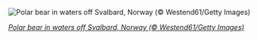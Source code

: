 
![Polar bear in waters off Svalbard, Norway (© Westend61/Getty Images)](https://cn.bing.com//th?id=OHR.LoonyDook_EN-US4158038260_1920x1080.jpg&rf=LaDigue_1920x1080.jpg&pid=hp)

*[Polar bear in waters off Svalbard, Norway (© Westend61/Getty Images)](https://www.bing.com/search?q=new+year%27s+day&form=hpcapt&filters=HpDate%3a%2220210101_0800%22)*
